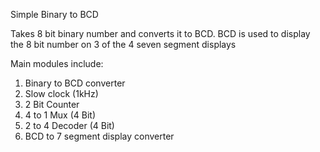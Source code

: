 Simple Binary to BCD 

Takes 8 bit binary number and converts it to BCD. 
BCD is used to display the 8 bit number  on 3 of the 4 seven segment displays 

Main modules include:
1) Binary to BCD converter
2) Slow clock (1kHz)
3) 2 Bit Counter 
4) 4 to 1 Mux (4 Bit)
5) 2 to 4 Decoder (4 Bit) 
6) BCD to 7 segment display converter 
